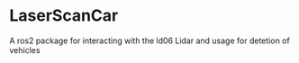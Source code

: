 # LaserScanCar
A ros2 package for interacting with the ld06 Lidar and usage for detetion of vehicles
